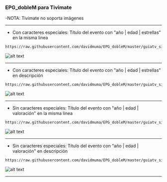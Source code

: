 ### EPG_dobleM para Tivimate
-NOTA: Tivimate no soporta imágenes
***
- Con caracteres especiales: Título del evento con "año | edad | estrellas" en la misma linea
```
https://raw.githubusercontent.com/davidmuma/EPG_dobleM/master/guiatv_sincolor.xml.gz
```
![alt text](https://raw.githubusercontent.com/davidmuma/Canales_dobleM/master/Varios/EPG/Timivate.jpg)
***
- Con caracteres especiales: Título del evento con "año | edad | estrellas" en descripción
```
https://raw.githubusercontent.com/davidmuma/EPG_dobleM/master/guiatv_sincolor1.xml.gz
```
![alt text](https://raw.githubusercontent.com/davidmuma/Canales_dobleM/master/Varios/EPG/Timivate1.jpg)
***
- Sin caracteres especiales: Título del evento con "año | edad | valoración" en la misma linea
```
https://raw.githubusercontent.com/davidmuma/EPG_dobleM/master/guiatv_sincolor2.xml.gz
```
![alt text](https://raw.githubusercontent.com/davidmuma/Canales_dobleM/master/Varios/EPG/Timivate2.jpg)
***
- Sin caracteres especiales: Título del evento con "año | edad | valoración" en descripción
```
https://raw.githubusercontent.com/davidmuma/EPG_dobleM/master/guiatv_sincolor3.xml.gz
```
![alt text](https://raw.githubusercontent.com/davidmuma/Canales_dobleM/master/Varios/EPG/Timivate3.jpg)
***
